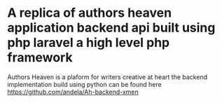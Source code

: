 # A replica of authors heaven application backend api built using php laravel a high level php framework

Authors Heaven is a plaform for writers creative at heart the backend implementation build using python can be found here https://github.com/andela/Ah-backend-xmen